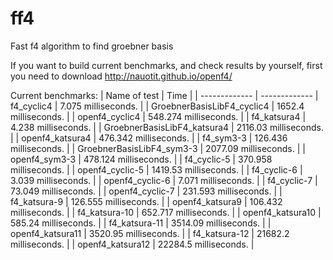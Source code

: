 # ff4
Fast f4 algorithm to find groebner basis

If you want to build current benchmarks, and check results by yourself, first you need to download http://nauotit.github.io/openf4/

Current benchmarks:
| Name of test | Time |
| ------------- | ------------- |
 f4_cyclic4  | 7.075 milliseconds. | 
| GroebnerBasisLibF4_cyclic4  | 1652.4 milliseconds. | 
| openf4_cyclic4  | 548.274 milliseconds. | 
| f4_katsura4  | 4.238 milliseconds. | 
| GroebnerBasisLibF4_katsura4  | 2116.03 milliseconds. | 
| openf4_katsura4  | 476.342 milliseconds. | 
| f4_sym3-3  | 126.436 milliseconds. | 
| GroebnerBasisLibF4_sym3-3  | 2077.09 milliseconds. | 
| openf4_sym3-3  | 478.124 milliseconds. | 
| f4_cyclic-5  | 370.958 milliseconds. | 
| openf4_cyclic-5  | 1419.53 milliseconds. | 
| f4_cyclic-6  | 3.039 milliseconds. | 
| openf4_cyclic-6  | 7.071 milliseconds. | 
| f4_cyclic-7  | 73.049 milliseconds. | 
| openf4_cyclic-7  | 231.593 milliseconds. | 
| f4_katsura-9  | 126.555 milliseconds. | 
| openf4_katsura9  | 106.432 milliseconds. | 
| f4_katsura-10  | 652.717 milliseconds. | 
| openf4_katsura10  | 585.24 milliseconds. | 
| f4_katsura-11  | 3514.09 milliseconds. | 
| openf4_katsura11  | 3520.95 milliseconds. | 
| f4_katsura-12  | 21682.2 milliseconds. | 
| openf4_katsura12  | 22284.5 milliseconds. | 
